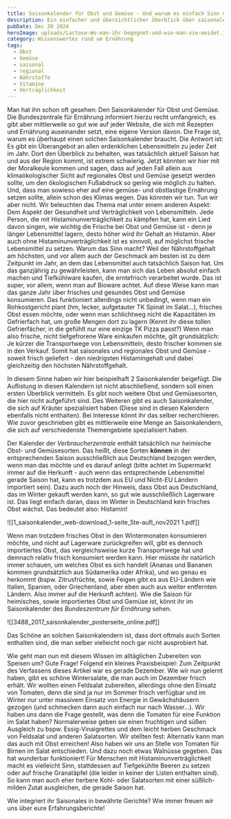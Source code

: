 ```yaml
---
title: Saisonkalender für Obst und Gemüse - Und warum es einfach Sinn macht, überhaupt darauf zu achten
description: Ein einfacher und übersichtlicher Überblick über saisonales Obst und Gemüse und die Vorteile einer saisonalen Ernährung.
pubDate: Dec 20 2024
heroImage: uploads/Lactose-Wo-man-ihr-begegnet-und-wie-man-sie-meidet.jpg
category: Wissenswertes rund um Ernährung
tags:
  - Obst
  - Gemüse
  - saisonal
  - regional
  - Nährstoffe
  - Vitamine
  - Verträglichkeit
---
```


Man hat ihn schon oft gesehen: Den Saisonkalender für Obst und Gemüse. Die Bundeszentrale für Ernährung informiert hierzu recht umfangreich, es gibt aber mittlerweile so gut wie auf jeder Website, die sich mit Rezepten und Ernährung auseinander setzt, eine eigene Version davon. Die Frage ist, warum es überhaupt einen solchen Saisonkalender braucht. Die Antwort ist: Es gibt ein Überangebot an allen erdenklichen Lebensmitteln zu jeder Zeit im Jahr. Dort den Überblick zu behalten, was tatsächlich aktuell Saison hat und aus der Region kommt, ist extrem schwierig. 
Jetzt könnten wir hier mit der Moralkeule kommen und sagen, dass auf jeden Fall allein aus klimaökologischer Sicht auf regionales Obst und Gemüse gesetzt werden sollte, um den ökologischen Fußabdruck so gering wie möglich zu halten. Und, dass man sowieso eher auf eine gemüse- und obstlastige Ernährung setzen sollte, allein schon des Klimas wegen. 
Das könnten wir tun. 
Tun wir aber nicht.
Wir beleuchten das Thema mal unter einem anderen Aspekt: Dem Aspekt der Gesundheit und Verträglichkeit von Lebensmitteln. 
Jede Person, die mit Histaminunverträglichkeit zu kämpfen hat, kann ein Lied davon singen, wie wichtig die Frische bei Obst und Gemüse ist - denn je länger Lebensmittel lagern, desto höher wird ihr Gehalt an Histamin. Aber auch ohne Histaminunverträglichkeit ist es sinnvoll, auf möglichst frische Lebensmittel zu setzen. Warum das Sinn macht? Weil der Nährstoffgehalt am höchsten, und vor allem auch der Geschmack am besten ist zu dem Zeitpunkt im Jahr, an dem das Lebensmittel auch tatsächlich Saison hat. Um das ganzjährig zu gewährleisten, kann man sich das Leben absolut einfach machen und Tiefkühlware kaufen, die erntefrisch verarbeitet wurde. Das ist super, vor allem, wenn man auf Bioware achtet. Auf diese Weise kann man das ganze Jahr über frisches und gesundes Obst und Gemüse konsumieren.
Das funktioniert allerdings nicht unbedingt, wenn man ein Rohkostgericht plant (hm, lecker, aufgetauter TK Spinat im Salat...), frisches Obst essen möchte, oder wenn man schlichtweg nicht die Kapazitäten im Gefrierfach hat, um große Mengen dort zu lagern (Kennt ihr diese tollen Gefrierfächer, in die gefühlt nur eine einzige TK Pizza passt?)
Wenn man also frische, nicht tiefgefrorene Ware einkaufen möchte, gilt grundsätzlich: Je kürzer die Transportwege von Lebensmitteln, desto frischer kommen sie in den Verkauf. Somit hat saisonales und regionales Obst und Gemüse - soweit frisch geliefert - den niedrigsten Histamingehalt und dabei gleichzeitig den höchsten Nährstoffgehalt. 

In diesem Sinne haben wir hier beispielhaft 2 Saisonkalender beigefügt. Die Auflistung in diesen Kalendern ist nicht abschließend, sondern soll einen ersten Überblick vermitteln. Es gibt noch weitere Obst und Gemüsesorten, die hier nicht aufgeführt sind. Des Weiteren gibt es auch Saisonkalender, die sich auf Kräuter spezialisiert haben (Diese sind in diesen Kalendern ebenfalls nicht enthalten). Bei Interesse könnt ihr das selber recherchieren. Wie zuvor geschrieben gibt es mittlerweile eine Menge an Saisonkalendern, die sich auf verschiedenste Themengebiete spezialisiert haben.  

Der Kalender der *Verbraucherzentrale* enthält tatsächlich nur heimische Obst- und Gemüsesorten. Das heißt, diese Sorten **können** in der entsprechenden Saison ausschließlich aus Deutschland bezogen werden, wenn man das möchte und es darauf anlegt (bitte achtet im Supermarkt immer auf die Herkunft - auch wenn das entsprechende Lebensmittel gerade Saison hat, kann es trotzdem aus EU und Nicht-EU Ländern importiert sein). Dazu auch noch der Hinweis, dass Obst aus Deutschland, das im Winter gekauft werden kann, so gut wie ausschließlich Lagerware ist. Das liegt einfach daran, dass im Winter in Deutschland kein frisches Obst wächst. Das bedeutet also: Histamin! 

![[1_saisonkalender_web-download_1-seite_5te-aufl_nov2021 1.pdf]]

Wenn man trotzdem frisches Obst in den Wintermonaten konsumieren möchte, und nicht auf Lagerware zurückgreifen will, gibt es dennoch importiertes Obst, das vergleichsweise kurze Transportwege hat und demnach relativ frisch konsumiert werden kann. Hier müsste ihr natürlich immer schauen, um welches Obst es sich handelt (Ananas und Bananen kommen grundsätzlich aus Südamerika oder Afrika), und wo genau es herkommt (bspw. Zitrusfrüchte, sowie Feigen gibt es aus EU-Ländern wie Italien, Spanien, oder Griechenland, aber eben auch aus weiter entfernten Ländern. Also immer auf die Herkunft achten). Wie die Saison für heimisches, sowie importiertes Obst und Gemüse ist, könnt ihr im Saisonkalender des *Bundeszentrum für Ernährung* sehen. 

![[3488_2017_saisonkalender_posterseite_online.pdf]]

Das Schöne an solchen Saisonkalendern ist, dass dort oftmals auch Sorten enthalten sind, die man selber vielleicht noch gar nicht ausprobiert hat.

Wie geht man nun mit diesem Wissen im alltäglichen Zubereiten von Speisen um? Gute Frage! Folgend ein kleines Praxisbeispiel:
Zum Zeitpunkt des Verfassens dieses Artikel war es gerade Dezember. Wie wir nun gelernt haben, gibt es schöne Wintersalate, die man auch im Dezember frisch erhält. Wir wollten einen Feldsalat zubereiten, allerdings ohne den Einsatz von Tomaten, denn die sind ja nur im Sommer frisch verfügbar und im Winter nur unter massivem Einsatz von Energie in Gewächshäusern gezogen (und schmecken dann auch einfach nur nach Wasser...). Wir haben uns dann die Frage gestellt, was denn die Tomaten für eine Funktion im Salat haben? Normalerweise geben sie einen fruchtigen und süßen Ausgleich zu bspw. Essig-Vinaigrettes und dem leicht herben Geschmack von Feldsalat und anderen Salatsorten. Wir stellten fest: Alternativ kann man das auch mit Obst erreichen! Also haben wir uns an Stelle von Tomaten für Birnen im Salat entschieden. Und dazu noch etwas Walnüsse gegeben. Das hat wunderbar funktioniert! Für Menschen mit Histaminunverträglichkeit macht es vielleicht Sinn, stattdessen auf Tiefgekühlte Beeren zu setzen oder auf frische Granatäpfel (die leider in keiner der Listen enthalten sind). So kann man auch eher herbere Kohl- oder Salatsorten mit einer süßlich-milden Zutat ausgleichen, die gerade Saison hat. 

Wie integriert ihr Saisonales in bewährte Gerichte? 
Wie immer freuen wir uns über eure Erfahrungsberichte!
